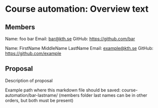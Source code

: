 # Course automation: Overview text

## Members

Name: foo bar
Email: bar@kth.se
GitHub: https://github.com/bar

Name: FirstName MiddleName LastName
Email: example@kth.se 
GitHub: https://github.com/example

## Proposal
Description of proposal

Example path where this markdown file should be saved: course-automation/bar-lastname/ (members folder last names can be in other orders, but both must be present)
